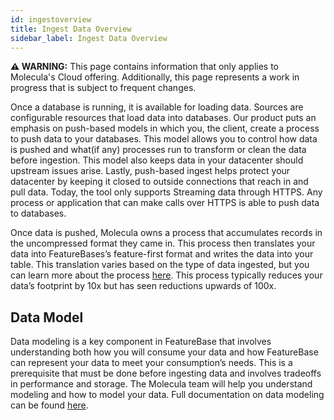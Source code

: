 ```yaml
---
id: ingestoverview
title: Ingest Data Overview
sidebar_label: Ingest Data Overview
---
```


 **⚠ WARNING:** This page contains information that only applies to Molecula's Cloud offering. Additionally, this page represents a work in progress that is subject to frequent changes. 

Once a database is running, it is available for loading data. Sources are configurable resources that load data into databases. Our product puts an emphasis on push-based models in which you, the client, create a process to push data to your databases. This model allows you to control how data is pushed and what(if any) processes run to transform or clean the data before ingestion. This model also keeps data in your datacenter should upstream issues arise. Lastly, push-based ingest helps protect your datacenter by keeping it closed to outside connections that reach in and pull data. Today, the tool only supports Streaming data through HTTPS. Any process or application that can make calls over HTTPS is able to push data to databases.

Once data is pushed, Molecula owns a process that accumulates records in the uncompressed format they came in. This process then translates your data into FeatureBases’s feature-first format and writes the data into your table. This translation varies based on the type of data ingested, but you can learn more about the process [here](/data-ingestion/enterprise/ingesters#2-translate-records-into-featurebases-roaring-bitmap-format). This process typically reduces your data’s footprint by 10x but has seen reductions upwards of 100x.

## Data Model
Data modeling is a key component in FeatureBase that involves understanding both how you will consume your data and how FeatureBase can represent your data to meet your consumption’s needs. This is a prerequisite that must be done before ingesting data and  involves tradeoffs in performance and storage. The Molecula team will help you understand modeling and how to model your data. Full documentation on data modeling can be found [here](/data-modeling-guide/data-modeling). 

